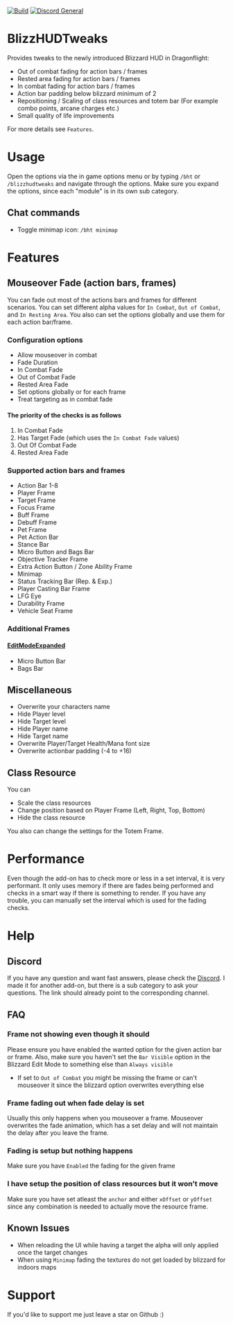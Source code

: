 [![Build](https://github.com/PhenomDevel/BlizzHUDTweaks/actions/workflows/build.yml/badge.svg)](https://github.com/PhenomDevel/BlizzHUDTweaks/actions/workflows/build.yml) [![Discord General](https://img.shields.io/discord/596662921753526275?label=discord)](https://discord.gg/4fSVKCVJWy)

# BlizzHUDTweaks
Provides tweaks to the newly introduced Blizzard HUD in Dragonflight:

- Out of combat fading for action bars / frames
- Rested area fading for action bars / frames
- In combat fading for action bars / frames
- Action bar padding below blizzard minimum of 2
- Repositioning / Scaling of class resources and totem bar (For example combo points, arcane charges etc.)
- Small quality of life improvements

For more details see `Features`.

# Usage
Open the options via the in game options menu or by typing `/bht` or `/blizzhudtweaks` and navigate through the options. Make sure you expand the options, since each "module" is in its own sub category.

## Chat commands
- Toggle minimap icon: `/bht minimap`

# Features
## Mouseover Fade (action bars, frames)
You can fade out most of the actions bars and frames for different scenarios. You can set different alpha values for `In Combat`, `Out of Combat`, and `In Resting Area`. You also can set the options globally and use them for each action bar/frame.

### Configuration options
- Allow mouseover in combat
- Fade Duration
- In Combat Fade
- Out of Combat Fade
- Rested Area Fade
- Set options globally or for each frame
- Treat targeting as in combat fade

#### The priority of the checks is as follows
1. In Combat Fade
2. Has Target Fade (which uses the `In Combat Fade` values)
3. Out Of Combat Fade
4. Rested Area Fade

### Supported action bars and frames
- Action Bar 1-8
- Player Frame
- Target Frame
- Focus Frame
- Buff Frame
- Debuff Frame
- Pet Frame
- Pet Action Bar
- Stance Bar
- Micro Button and Bags Bar
- Objective Tracker Frame
- Extra Action Button / Zone Ability Frame
- Minimap
- Status Tracking Bar (Rep. & Exp.)
- Player Casting Bar Frame
- LFG Eye
- Durability Frame
- Vehicle Seat Frame

### Additional Frames
#### [EditModeExpanded](https://www.curseforge.com/wow/addons/edit-mode-expanded)
- Micro Button Bar
- Bags Bar

## Miscellaneous
- Overwrite your characters name
- Hide Player level
- Hide Target level
- Hide Player name
- Hide Target name
- Overwrite Player/Target Health/Mana font size
- Overwrite actionbar padding (-4 to +16)

## Class Resource
You can

- Scale the class resources
- Change position based on Player Frame (Left, Right, Top, Bottom)
- Hide the class resource

You also can change the settings for the Totem Frame.

# Performance
Even though the add-on has to check more or less in a set interval, it is very performant. It only uses memory if there are fades being performed and checks in a smart way if there is something to render. If you have any trouble, you can manually set the interval which is used for the fading checks.

# Help
## Discord
If you have any question and want fast answers, please check the [Discord](https://discord.gg/4fSVKCVJWy). I made it for another add-on, but there is a sub category to ask your questions. The link should already point to the corresponding channel.

## FAQ
### Frame not showing even though it should
Please ensure you have enabled the wanted option for the given action bar or frame. Also, make sure you haven't set the `Bar Visible` option in the Blizzard Edit Mode to something else than `Always visible`
- If set to `Out of Combat` you might be missing the frame or can't mouseover it since the blizzard option overwrites everything else

### Frame fading out when fade delay is set
Usually this only happens when you mouseover a frame. Mouseover overwrites the fade animation, which has a set delay and will not maintain the delay after you leave the frame.

### Fading is setup but nothing happens
Make sure you have `Enabled` the fading for the given frame

### I have setup the position of class resources but it won't move
Make sure you have set atleast the `anchor` and either `xOffset` or `yOffset` since any combination is needed to actually move the resource frame.

## Known Issues
- When reloading the UI while having a target the alpha will only applied once the target changes
- When using `Minimap` fading the textures do not get loaded by blizzard for indoors maps

# Support
If you'd like to support me just leave a star on Github :)